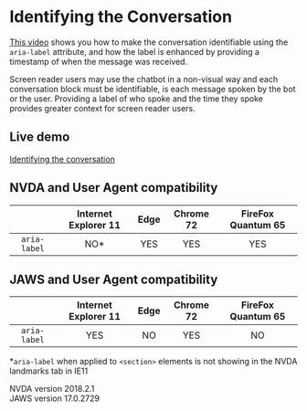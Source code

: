 # Identifying the Conversation #
[This video](https://youtu.be/NYLo6cdz5_Y) shows you how to make the conversation identifiable using the `aria-label` attribute, and how the label is enhanced by providing a timestamp of when the message was received.

Screen reader users may use the chatbot in a non-visual way and each conversation block must be identifiable, is each message spoken by the bot or the user. Providing a label of who spoke and the time they spoke provides greater context for screen reader users.
## Live demo ##
[Identifying the conversation](https://canaxess.github.io/canaxess-teaches/chatbot-accessibility-fundamentals/2-identifying-the-conversation/)
## NVDA and User Agent compatibility ##

&nbsp;        | Internet Explorer 11 | Edge | Chrome 72 | FireFox Quantum 65
:-------------: |:-------------:| :-----:| :-----:| :-----:
`aria-label`    | NO* | YES | YES | YES

## JAWS and User Agent compatibility ##

&nbsp;        | Internet Explorer 11 | Edge | Chrome 72 | FireFox Quantum 65
:-------------: |:-------------:| :-----:| :-----:| :-----:
`aria-label`    | YES | NO | YES | NO

*`aria-label` when applied to `<section>` elements is not showing in the NVDA landmarks tab in IE11<br>

NVDA version 2018.2.1<br>
JAWS version 17.0.2729
